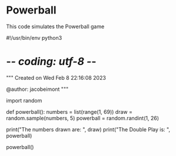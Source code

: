 # Powerball
This code simulates the Powerball game

#!/usr/bin/env python3
# -*- coding: utf-8 -*-
"""
Created on Wed Feb  8 22:16:08 2023

@author: jacobeimont
"""

import random

def powerball():
  numbers = list(range(1, 69))
  draw = random.sample(numbers, 5)
  powerball = random.randint(1, 26)

  print("The numbers drawn are: ", draw)
  print("The Double Play is: ", powerball)

powerball()
